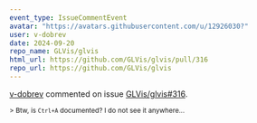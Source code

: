 ```yaml
---
event_type: IssueCommentEvent
avatar: "https://avatars.githubusercontent.com/u/12926030?"
user: v-dobrev
date: 2024-09-20
repo_name: GLVis/glvis
html_url: https://github.com/GLVis/glvis/pull/316
repo_url: https://github.com/GLVis/glvis
---
```


<a href='https://github.com/v-dobrev' target='_blank'>v-dobrev</a> commented on issue <a href='https://github.com/GLVis/glvis/pull/316' target='_blank'>GLVis/glvis#316</a>.

<small>> Btw, is `Ctrl+A` documented? I do not see it anywhere... 